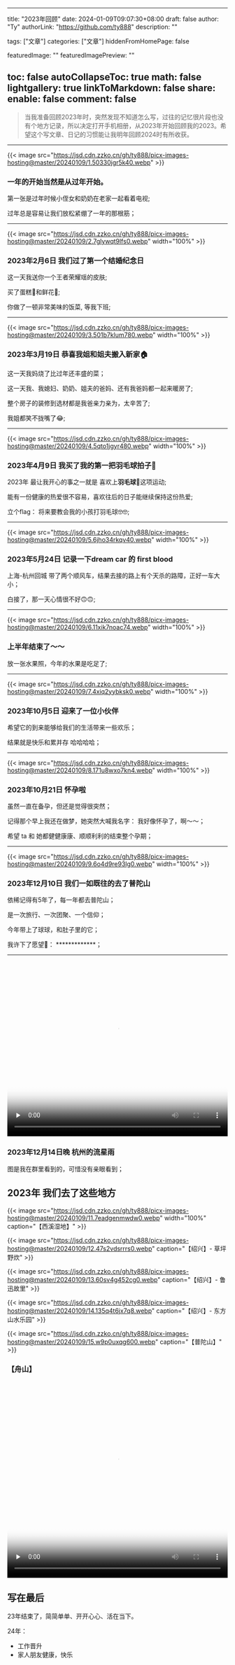 
---
title: "2023年回顾"
date: 2024-01-09T09:07:30+08:00
draft: false
author: "Ty"
authorLink: "https://github.com/ty888"
description: ""

tags: ["文章"]
categories: ["文章"]
hiddenFromHomePage: false

featuredImage: ""
featuredImagePreview: ""

toc: false
autoCollapseToc: true
math: false
lightgallery: true
linkToMarkdown: false
share:
  enable: false
comment: false
---

> 当我准备回顾2023年时，突然发现不知道怎么写，过往的记忆很片段也没有个地方记录，所以决定打开手机相册，从2023年开始回顾我的2023。希望这个写文章、日记的习惯能让我明年回顾2024时有所收获。

__________________

{{< image src="https://jsd.cdn.zzko.cn/gh/ty888/picx-images-hosting@master/20240109/1.50330jgr5k40.webp" >}}

### 一年的开始当然是从过年开始。

第一张是过年时候小侄女和奶奶在老家一起看着电视;

过年总是容易让我们放松紧绷了一年的那根筋；
__________________

{{< image src="https://jsd.cdn.zzko.cn/gh/ty888/picx-images-hosting@master/20240109/2.7glywqt9lfs0.webp" width="100%" >}}

### 2023年2月6日 我们过了第一个结婚纪念日

这一天我送你一个王者荣耀瑶的皮肤;

买了蛋糕🍰和鲜花🌹;

你做了一顿非常美味的饭菜, 等我下班;
__________________

{{< image src="https://jsd.cdn.zzko.cn/gh/ty888/picx-images-hosting@master/20240109/3.501b7klum780.webp" width="100%" >}}

### 2023年3月19日 恭喜我姐和姐夫搬入新家🏠

这一天我妈烧了比过年还丰盛的菜；

这一天我、我媳妇、奶奶、姐夫的爸妈、还有我爸妈都一起来暖房了;

整个房子的装修到选材都是我爸亲力亲为，太辛苦了;

我姐都笑不拢嘴了😂;
__________________

{{< image src="https://jsd.cdn.zzko.cn/gh/ty888/picx-images-hosting@master/20240109/4.5qto1jgyr480.webp" width="100%" >}}

### 2023年4月9日 我买了我的第一把羽毛球拍子🏸️

2023年 最让我开心的事之一就是 喜欢上**羽毛球🏸️**这项运动;

能有一份健康的热爱很不容易，喜欢往后的日子能继续保持这份热爱;

立个flag： 将来要教会我的小孩打羽毛球🤓🤓;
__________________

{{< image src="https://jsd.cdn.zzko.cn/gh/ty888/picx-images-hosting@master/20240109/5.6jho34rkqv40.webp" width="100%" >}}

### 2023年5月24日 记录一下dream car 的 first blood

上海-杭州回城 带了两个顺风车，结果去接的路上有个天杀的路障，正好一车大小；

白接了，那一天心情很不好🙃🙃;
__________________

{{< image src="https://jsd.cdn.zzko.cn/gh/ty888/picx-images-hosting@master/20240109/6.11xik7noac74.webp" width="100%" >}}

### 上半年结束了～～

放一张水果照，今年的水果是吃足了;
__________________

{{< image src="https://jsd.cdn.zzko.cn/gh/ty888/picx-images-hosting@master/20240109/7.4xiq2yybksk0.webp" width="100%" >}}

### 2023年10月5日 迎来了一位小伙伴

希望它的到来能够给我们的生活带来一些欢乐；

结果就是快乐和累并存 哈哈哈哈；
__________________

{{< image src="https://jsd.cdn.zzko.cn/gh/ty888/picx-images-hosting@master/20240109/8.171u8wxo7kn4.webp" width="100%" >}}

### 2023年10月21日 怀孕啦

虽然一直在备孕，但还是觉得很突然；

记得那个早上我还在做梦，她突然大喊我名字： 我好像怀孕了，啊～～；

希望 ta 和 她都健健康康、顺顺利利的结束整个孕期；
__________________

{{< image src="https://jsd.cdn.zzko.cn/gh/ty888/picx-images-hosting@master/20240109/9.6o4d9re93lg0.webp" width="100%" >}}

### 2023年12月10日 我们一如既往的去了普陀山
依稀记得有5年了，每一年都去普陀山；

是一次旅行、一次团聚、一个信仰；

今年带上了球球，和肚子里的它；

我许下了愿望🙏： *************；
__________________

<video id="video" width="100%" height="400px" controls="" preload="none" poster="封面">
    <source id="mp4" src="/images/2023年回顾/10.mp4" type="video/mp4">
</video>

### 2023年12月14日晚 杭州的流星雨

图是我在群里看到的，可惜没有亲眼看到；

## 2023年 我们去了这些地方

{{< image src="https://jsd.cdn.zzko.cn/gh/ty888/picx-images-hosting@master/20240109/11.7eadgenmwdw0.webp" width="100%" caption="【西溪湿地】" >}}

{{< image src="https://jsd.cdn.zzko.cn/gh/ty888/picx-images-hosting@master/20240109/12.47s2vdsrrrs0.webp" caption="【绍兴】- 草坪野炊" >}}

{{< image src="https://jsd.cdn.zzko.cn/gh/ty888/picx-images-hosting@master/20240109/13.60sv4g452cg0.webp" caption="【绍兴】- 鲁迅故里" >}}

{{< image src="https://jsd.cdn.zzko.cn/gh/ty888/picx-images-hosting@master/20240109/14.135q4t6jx7q8.webp" caption="【绍兴】- 东方山水乐园" >}}

{{< image src="https://jsd.cdn.zzko.cn/gh/ty888/picx-images-hosting@master/20240109/15.w9p0uxqg600.webp" caption="【普陀山】" >}}

### 【舟山】 
<video id="video" width="100%" height="450px" controls="" title="12" preload="none" poster="https://jsd.cdn.zzko.cn/gh/ty888/picx-images-hosting@master/20240109/17.2047tgyy4c4g.webp">
    <source id="mp4" src="/images/2023年回顾/16.mp4" type="video/mp4">
</video>

## 写在最后

23年结束了，简简单单、开开心心、活在当下。

24年：
* 工作晋升
* 家人朋友健康，快乐